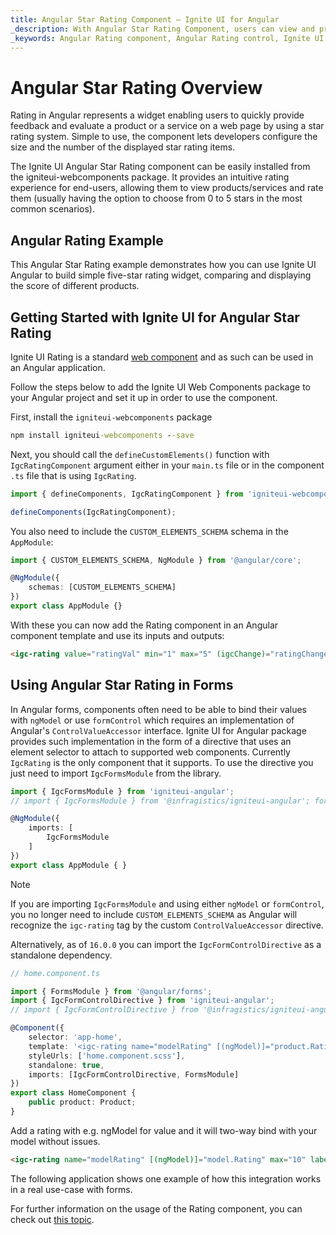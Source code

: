 ```yaml
---
title: Angular Star Rating Component – Ignite UI for Angular
_description: With Angular Star Rating Component, users can view and provide feedback quickly. You can use the rating component in any angular app and angular forms. Try it Now
_keywords: Angular Rating component, Angular Rating control, Ignite UI for Angular, UI controls, Angular widgets, web widgets, UI widgets, Angular, Native Angular Components Suite, Angular UI Components, Native Angular Components Library
---
```

# Angular Star Rating Overview

Rating in Angular represents a widget enabling users to quickly provide feedback and evaluate a product or a service on a web page by using a star rating system. Simple to use, the component lets developers configure the size and the number of the displayed star rating items.

The Ignite UI Angular Star Rating component can be easily installed from the igniteui-webcomponents package. It provides an intuitive rating experience for end-users, allowing them to view products/services and rate them (usually having the option to choose from 0 to 5 stars in the most common scenarios).


## Angular Rating Example

This Angular Star Rating example demonstrates how you can use Ignite UI Angular to build simple five-star rating widget, comparing and displaying the score of different products.

<code-view style="height: 550px"
           data-demos-base-url="{environment:demosBaseUrl}"
           iframe-src="{environment:demosBaseUrl}/grid/grid-with-rating" alt="Angular Rating Example">
</code-view>


<div class="divider--half"></div>


## Getting Started with Ignite UI for Angular Star Rating

Ignite UI Rating is a standard [web component](https://developer.mozilla.org/en-US/docs/Web/Web_Components) and as such can be used in an Angular application.

Follow the steps below to add the Ignite UI Web Components package to your Angular project and set it up in order to use the component.

First, install the `igniteui-webcomponents` package

```cmd
npm install igniteui-webcomponents --save
```

Next, you should call the `defineCustomElements()` function with `IgcRatingComponent` argument either in your `main.ts` file or in the component `.ts` file that is using `IgcRating`.

```typescript
import { defineComponents, IgcRatingComponent } from 'igniteui-webcomponents';

defineComponents(IgcRatingComponent);
```

You also need to include the `CUSTOM_ELEMENTS_SCHEMA` schema in the `AppModule`:

```typescript
import { CUSTOM_ELEMENTS_SCHEMA, NgModule } from '@angular/core';

@NgModule({
    schemas: [CUSTOM_ELEMENTS_SCHEMA]
})
export class AppModule {}
```

With these you can now add the Rating component in an Angular component template and use its inputs and outputs:

```html
<igc-rating value="ratingVal" min="1" max="5" (igcChange)="ratingChanged($event);"></igc-rating>
```

## Using Angular Star Rating in Forms

In Angular forms, components often need to be able to bind their values with `ngModel` or use `formControl` which requires an implementation of Angular's `ControlValueAccessor` interface. Ignite UI for Angular package provides such implementation in the form of a directive that uses an element selector to attach to supported web components. Currently `IgcRating` is the only component that it supports. To use the directive you just need to import `IgcFormsModule` from the library.

```typescript
import { IgcFormsModule } from 'igniteui-angular';
// import { IgcFormsModule } from '@infragistics/igniteui-angular'; for licensed package

@NgModule({
    imports: [
        IgcFormsModule
    ]
})
export class AppModule { }
```

>[!NOTE]
>If you are importing `IgcFormsModule` and using either `ngModel` or `formControl`, you no longer need to include `CUSTOM_ELEMENTS_SCHEMA` as Angular will recognize the `igc-rating` tag by the custom `ControlValueAccessor` directive.

Alternatively, as of `16.0.0` you can import the `IgcFormControlDirective` as a standalone dependency.

```typescript
// home.component.ts

import { FormsModule } from '@angular/forms';
import { IgcFormControlDirective } from 'igniteui-angular';
// import { IgcFormControlDirective } from '@infragistics/igniteui-angular'; for licensed package

@Component({
    selector: 'app-home',
    template: '<igc-rating name="modelRating" [(ngModel)]="product.Rating" max="10" label="Model Rating"></igc-rating>',
    styleUrls: ['home.component.scss'],
    standalone: true,
    imports: [IgcFormControlDirective, FormsModule]
})
export class HomeComponent {
    public product: Product;
}
```

Add a rating with e.g. ngModel for value and it will two-way bind with your model without issues.

```html
<igc-rating name="modelRating" [(ngModel)]="model.Rating" max="10" label="Model Rating"></igc-rating>
```

The following application shows one example of how this integration works in a real use-case with forms.

<code-view style="height: 550px"
           data-demos-base-url="{environment:demosBaseUrl}"
           iframe-src="{environment:demosBaseUrl}/data-entries/rating-form" alt="Angular Rating Example">
</code-view>

For further information on the usage of the Rating component, you can check out [this topic]({environment:infragisticsBaseUrl}/products/ignite-ui-web-components/web-components/components/inputs/rating.html).

